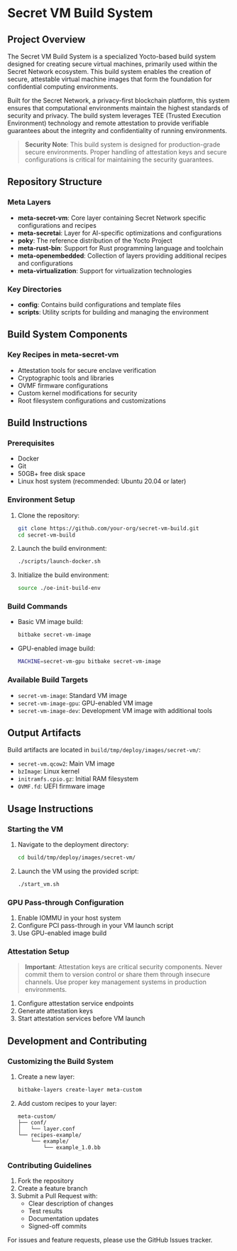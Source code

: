 # Secret VM Build System

## Project Overview
The Secret VM Build System is a specialized Yocto-based build system designed for creating secure virtual machines, primarily used within the Secret Network ecosystem. This build system enables the creation of secure, attestable virtual machine images that form the foundation for confidential computing environments.

Built for the Secret Network, a privacy-first blockchain platform, this system ensures that computational environments maintain the highest standards of security and privacy. The build system leverages TEE (Trusted Execution Environment) technology and remote attestation to provide verifiable guarantees about the integrity and confidentiality of running environments.

> **Security Note**: This build system is designed for production-grade secure environments. Proper handling of attestation keys and secure configurations is critical for maintaining the security guarantees.

## Repository Structure

### Meta Layers
- **meta-secret-vm**: Core layer containing Secret Network specific configurations and recipes
- **meta-secretai**: Layer for AI-specific optimizations and configurations
- **poky**: The reference distribution of the Yocto Project
- **meta-rust-bin**: Support for Rust programming language and toolchain
- **meta-openembedded**: Collection of layers providing additional recipes and configurations
- **meta-virtualization**: Support for virtualization technologies

### Key Directories
- **config**: Contains build configurations and template files
- **scripts**: Utility scripts for building and managing the environment

## Build System Components

### Key Recipes in meta-secret-vm
- Attestation tools for secure enclave verification
- Cryptographic tools and libraries
- OVMF firmware configurations
- Custom kernel modifications for security
- Root filesystem configurations and customizations

## Build Instructions

### Prerequisites
- Docker
- Git
- 50GB+ free disk space
- Linux host system (recommended: Ubuntu 20.04 or later)

### Environment Setup
1. Clone the repository:
   ```bash
   git clone https://github.com/your-org/secret-vm-build.git
   cd secret-vm-build
   ```

2. Launch the build environment:
   ```bash
   ./scripts/launch-docker.sh
   ```

3. Initialize the build environment:
   ```bash
   source ./oe-init-build-env
   ```

### Build Commands
- Basic VM image build:
  ```bash
  bitbake secret-vm-image
  ```

- GPU-enabled image build:
  ```bash
  MACHINE=secret-vm-gpu bitbake secret-vm-image
  ```

### Available Build Targets
- `secret-vm-image`: Standard VM image
- `secret-vm-image-gpu`: GPU-enabled VM image
- `secret-vm-image-dev`: Development VM image with additional tools

## Output Artifacts

Build artifacts are located in `build/tmp/deploy/images/secret-vm/`:
- `secret-vm.qcow2`: Main VM image
- `bzImage`: Linux kernel
- `initramfs.cpio.gz`: Initial RAM filesystem
- `OVMF.fd`: UEFI firmware image

## Usage Instructions

### Starting the VM
1. Navigate to the deployment directory:
   ```bash
   cd build/tmp/deploy/images/secret-vm/
   ```

2. Launch the VM using the provided script:
   ```bash
   ./start_vm.sh
   ```

### GPU Pass-through Configuration
1. Enable IOMMU in your host system
2. Configure PCI pass-through in your VM launch script
3. Use GPU-enabled image build

### Attestation Setup
> **Important**: Attestation keys are critical security components. Never commit them to version control or share them through insecure channels. Use proper key management systems in production environments.

1. Configure attestation service endpoints
2. Generate attestation keys
3. Start attestation services before VM launch

## Development and Contributing

### Customizing the Build System
1. Create a new layer:
   ```bash
   bitbake-layers create-layer meta-custom
   ```

2. Add custom recipes to your layer:
   ```
   meta-custom/
   ├── conf/
   │   └── layer.conf
   └── recipes-example/
       └── example/
           └── example_1.0.bb
   ```

### Contributing Guidelines
1. Fork the repository
2. Create a feature branch
3. Submit a Pull Request with:
   - Clear description of changes
   - Test results
   - Documentation updates
   - Signed-off commits

For issues and feature requests, please use the GitHub Issues tracker.

